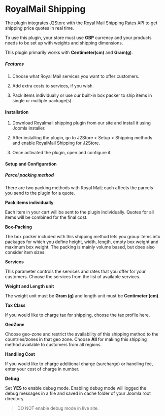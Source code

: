 # RoyalMail Shipping

The plugin integrates J2Store with the Royal Mail Shipping Rates API to get shipping price quotes in real time.

To use this plugin, your store must use **GBP** currency and your products needs to be set up with weights and shipping dimensions.

This plugin primarily works with **Centimeter(cm)** and **Gram(g)**.

##### Features

1. Choose what Royal Mail services you want to offer customers.

2. Add extra costs to services, if you wish.

3. Pack items individually or use our built-in box packer to ship items in single or multiple package(s).

#### Installation

1. Download Royalmail shipping plugin from our site and install it using Joomla installer.

2. After installing the plugin, go to J2Store > Setup > Shipping methods and enable RoyalMail Shipping for J2Store.

3. Once activated the plugin, open and configure it.

#### Setup and Configuration

##### Parcel packing method

There are two packing methods with Royal Mail; each affects the parcels you send to the plugin for a quote.

**Pack items individually**

Each item in your cart will be sent to the plugin individually. Quotes for all items will be combined for the final cost.

**Box-Packing**

The box packer included with this shipping method lets you group items into packages for which you define height, width, length, empty box weight and maximum box weight. The packing is mainly volume based, but does also consider item sizes.

**Services**

This parameter controls the services and rates that you offer for your customers. Choose the services from the list of available services.

**Weight and Length unit**

The weight unit must be **Gram (g)** and length unit must be **Centimeter (cm)**.

**Tax Class**

If you would like to charge tax for shipping, choose the tax profile here.

**GeoZone**

Choose geo-zone and restrict the availability of this shipping method to the countries/zones in that geo zone. Choose **All** for making this shipping method available to customers from all regions.

**Handling Cost**

If you would like to charge additional charge (surcharge) or handling fee, enter your cost of charge in number.

**Debug**

Set **YES** to enable debug mode. Enabling debug mode will logged the debug messages in a file and saved in cache folder of your Joomla root directory.
> DO NOT enable debug mode in live site.